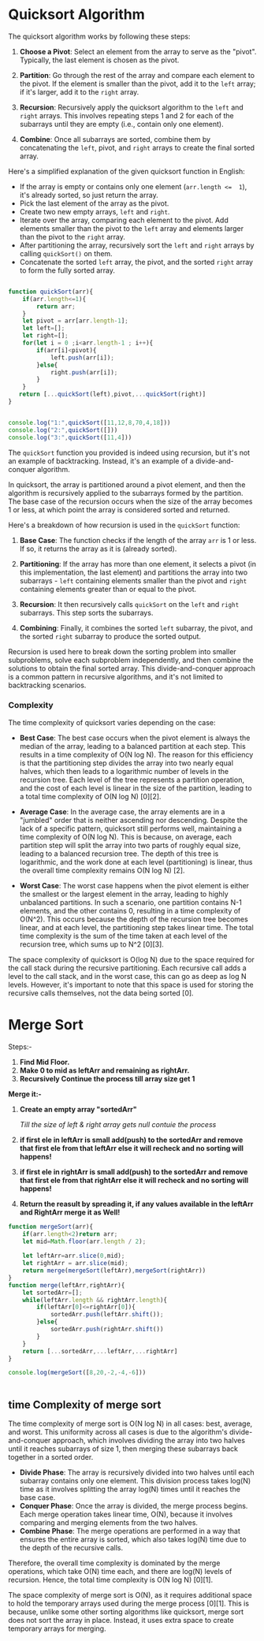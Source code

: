 # Quicksort Algorithm

The quicksort algorithm works by following these steps:

1. **Choose a Pivot**: Select an element from the array to serve as the "pivot". Typically, the last element is chosen as the pivot.

2. **Partition**: Go through the rest of the array and compare each element to the pivot. If the element is smaller than the pivot, add it to the `left` array; if it's larger, add it to the `right` array.

3. **Recursion**: Recursively apply the quicksort algorithm to the `left` and `right` arrays. This involves repeating steps  1 and  2 for each of the subarrays until they are empty (i.e., contain only one element).

4. **Combine**: Once all subarrays are sorted, combine them by concatenating the `left`, pivot, and `right` arrays to create the final sorted array.

Here's a simplified explanation of the given quicksort function in English:

- If the array is empty or contains only one element (`arr.length <=  1`), it's already sorted, so just return the array.
- Pick the last element of the array as the pivot.
- Create two new empty arrays, `left` and `right`.
- Iterate over the array, comparing each element to the pivot. Add elements smaller than the pivot to the `left` array and elements larger than the pivot to the `right` array.
- After partitioning the array, recursively sort the `left` and `right` arrays by calling `quickSort()` on them.
- Concatenate the sorted `left` array, the pivot, and the sorted `right` array to form the fully sorted array.

```javascript

function quickSort(arr){
    if(arr.length<=1){
        return arr;
    }
    let pivot = arr[arr.length-1];
    let left=[];
    let right=[];
    for(let i = 0 ;i<arr.length-1 ; i++){
        if(arr[i]<pivot){
            left.push(arr[i]);
        }else{
            right.push(arr[i]);
        }
    }
   return [...quickSort(left),pivot,...quickSort(right)]
}


console.log("1:",quickSort([11,12,8,70,4,18]))
console.log("2:",quickSort([]))
console.log("3:",quickSort([11,4]))

```
The `quickSort` function you provided is indeed using recursion, but it's not an example of backtracking. Instead, it's an example of a divide-and-conquer algorithm.

In quicksort, the array is partitioned around a pivot element, and then the algorithm is recursively applied to the subarrays formed by the partition. The base case of the recursion occurs when the size of the array becomes 1 or less, at which point the array is considered sorted and returned.

Here's a breakdown of how recursion is used in the `quickSort` function:

1. **Base Case**: The function checks if the length of the array `arr` is 1 or less. If so, it returns the array as it is (already sorted).
   
2. **Partitioning**: If the array has more than one element, it selects a pivot (in this implementation, the last element) and partitions the array into two subarrays - `left` containing elements smaller than the pivot and `right` containing elements greater than or equal to the pivot.

3. **Recursion**: It then recursively calls `quickSort` on the `left` and `right` subarrays. This step sorts the subarrays.

4. **Combining**: Finally, it combines the sorted `left` subarray, the pivot, and the sorted `right` subarray to produce the sorted output.

Recursion is used here to break down the sorting problem into smaller subproblems, solve each subproblem independently, and then combine the solutions to obtain the final sorted array. This divide-and-conquer approach is a common pattern in recursive algorithms, and it's not limited to backtracking scenarios.
### Complexity
The time complexity of quicksort varies depending on the case:

- **Best Case**: The best case occurs when the pivot element is always the median of the array, leading to a balanced partition at each step. This results in a time complexity of O(N log N). The reason for this efficiency is that the partitioning step divides the array into two nearly equal halves, which then leads to a logarithmic number of levels in the recursion tree. Each level of the tree represents a partition operation, and the cost of each level is linear in the size of the partition, leading to a total time complexity of O(N log N) [0][2].

- **Average Case**: In the average case, the array elements are in a "jumbled" order that is neither ascending nor descending. Despite the lack of a specific pattern, quicksort still performs well, maintaining a time complexity of O(N log N). This is because, on average, each partition step will split the array into two parts of roughly equal size, leading to a balanced recursion tree. The depth of this tree is logarithmic, and the work done at each level (partitioning) is linear, thus the overall time complexity remains O(N log N) [2].

- **Worst Case**: The worst case happens when the pivot element is either the smallest or the largest element in the array, leading to highly unbalanced partitions. In such a scenario, one partition contains N-1 elements, and the other contains  0, resulting in a time complexity of O(N^2). This occurs because the depth of the recursion tree becomes linear, and at each level, the partitioning step takes linear time. The total time complexity is the sum of the time taken at each level of the recursion tree, which sums up to N^2 [0][3].

The space complexity of quicksort is O(log N) due to the space required for the call stack during the recursive partitioning. Each recursive call adds a level to the call stack, and in the worst case, this can go as deep as log N levels. However, it's important to note that this space is used for storing the recursive calls themselves, not the data being sorted [0].

# Merge Sort

Steps:-

1. **Find Mid Floor.**
2. **Make 0 to mid as leftArr and remaining as rightArr.**
3. **Recursively Continue the process till array size get 1**

**Merge it:-**
1. **Create an empty array "sortedArr"**

    *Till the size of left & right array gets null contuie the process*
2. **if first ele in leftArr is small add(push) to the sortedArr and remove that first ele from that leftArr else it will recheck and no sorting will happens!**
3. **if first ele in rightArr is small add(push) to the sortedArr and remove that first ele from that rightArr else it will recheck and no sorting will happens!**
4. **Return the reasult by spreading it, if any values available in the leftArr and RightArr merge it as Well!**


```javaScript
function mergeSort(arr){
    if(arr.length<2)return arr;
    let mid=Math.floor(arr.length / 2);
    
    let leftArr=arr.slice(0,mid);
    let rightArr = arr.slice(mid);
    return merge(mergeSort(leftArr),mergeSort(rightArr))
}
function merge(leftArr,rightArr){
    let sortedArr=[];
    while(leftArr.length && rightArr.length){
        if(leftArr[0]<=rightArr[0]){
            sortedArr.push(leftArr.shift());
        }else{
            sortedArr.push(rightArr.shift())
        }
    }
    return [...sortedArr,...leftArr,...rightArr]
}

console.log(mergeSort([8,20,-2,-4,-6]))
 
```

## time Complexity of merge sort

The time complexity of merge sort is O(N log N) in all cases: best, average, and worst. This uniformity across all cases is due to the algorithm's divide-and-conquer approach, which involves dividing the array into two halves until it reaches subarrays of size  1, then merging these subarrays back together in a sorted order.

- **Divide Phase**: The array is recursively divided into two halves until each subarray contains only one element. This division process takes log(N) time as it involves splitting the array log(N) times until it reaches the base case.
- **Conquer Phase**: Once the array is divided, the merge process begins. Each merge operation takes linear time, O(N), because it involves comparing and merging elements from the two halves.
- **Combine Phase**: The merge operations are performed in a way that ensures the entire array is sorted, which also takes log(N) time due to the depth of the recursive calls.

Therefore, the overall time complexity is dominated by the merge operations, which take O(N) time each, and there are log(N) levels of recursion. Hence, the total time complexity is O(N log N) [0][1].

The space complexity of merge sort is O(N), as it requires additional space to hold the temporary arrays used during the merge process [0][1]. This is because, unlike some other sorting algorithms like quicksort, merge sort does not sort the array in place. Instead, it uses extra space to create temporary arrays for merging.
